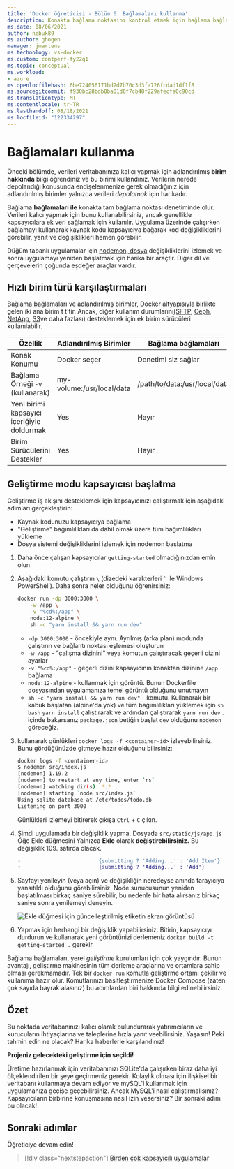 ```yaml
---
title: 'Docker öğreticisi - Bölüm 6: Bağlamaları kullanma'
description: Konakta bağlama noktasını kontrol etmek için bağlama bağlamaları kullanmayı açıklar.
ms.date: 08/06/2021
author: nebuk89
ms.author: ghogen
manager: jmartens
ms.technology: vs-docker
ms.custom: contperf-fy22q1
ms.topic: conceptual
ms.workload:
- azure
ms.openlocfilehash: 6be724056171bd2d7b70c3d3fa726fcdad1df1f8
ms.sourcegitcommit: f930bc28bdb0ba01d6f7cb48f229afecfa0c90cd
ms.translationtype: MT
ms.contentlocale: tr-TR
ms.lasthandoff: 08/18/2021
ms.locfileid: "122334297"
---
```

# <a name="use-bind-mounts"></a>Bağlamaları kullanma

Önceki bölümde, verileri veritabanınıza kalıcı yapmak için adlandırılmış **birim hakkında** bilgi öğrendiniz ve bu birimi kullandınız. Verilerin nerede depolandığı konusunda endişelenmenize gerek olmadığınız için adlandırılmış birimler yalnızca verileri *depolamak* için harikadır.

Bağlama **bağlamaları ile** konakta tam bağlama noktası denetiminde olur. Verileri kalıcı yapmak için bunu kullanabilirsiniz, ancak genellikle kapsayıcılara ek veri sağlamak için kullanılır. Uygulama üzerinde çalışırken bağlamayı kullanarak kaynak kodu kapsayıcıya bağarak kod değişikliklerini görebilir, yanıt ve değişiklikleri hemen görebilir.

Düğüm tabanlı uygulamalar için [nodemon, dosya](https://npmjs.com/package/nodemon) değişikliklerini izlemek ve sonra uygulamayı yeniden başlatmak için harika bir araçtır. Diğer dil ve çerçevelerin çoğunda eşdeğer araçlar vardır.

## <a name="quick-volume-type-comparisons"></a>Hızlı birim türü karşılaştırmaları

Bağlama bağlamaları ve adlandırılmış birimler, Docker altyapısıyla birlikte gelen iki ana birim t t'tir. Ancak, diğer kullanım durumlarını[(SFTP](https://github.com/vieux/docker-volume-sshfs), [Ceph](https://ceph.com/geen-categorie/getting-started-with-the-docker-rbd-volume-plugin/), [NetApp](https://netappdvp.readthedocs.io/en/stable/), [S3](https://github.com/elementar/docker-s3-volume)ve daha fazlası) desteklemek için ek birim sürücüleri kullanılabilir.

| Özellik | Adlandırılmış Birimler | Bağlama bağlamaları |
| -------- | ------------- | ----------- |
| Konak Konumu | Docker seçer | Denetimi siz sağlar |
| Bağlama Örneği `-v` (kullanarak) | my-volume:/usr/local/data | /path/to/data:/usr/local/data |
| Yeni birimi kapsayıcı içeriğiyle doldurmak | Yes | Hayır |
| Birim Sürücülerini Destekler | Yes | Hayır |

## <a name="start-a-dev-mode-container"></a>Geliştirme modu kapsayıcısı başlatma

Geliştirme iş akışını desteklemek için kapsayıcınızı çalıştırmak için aşağıdaki adımları gerçekleştirin:

- Kaynak kodunuzu kapsayıcıya bağlama
- "Geliştirme" bağımlılıkları da dahil olmak üzere tüm bağımlılıkları yükleme
- Dosya sistemi değişikliklerini izlemek için nodemon başlatma

1. Daha önce çalışan kapsayıcılar `getting-started` olmadığınızdan emin olun.

1. Aşağıdaki komutu çalıştırın ` \ ` (dizedeki karakterleri `` ` `` ile Windows PowerShell). Daha sonra neler olduğunu öğrenirsiniz:

    ```bash
    docker run -dp 3000:3000 \
        -w /app \
        -v "%cd%:/app" \
        node:12-alpine \
        sh -c "yarn install && yarn run dev"
    ```

    - `-dp 3000:3000` - öncekiyle aynı. Ayrılmış (arka plan) modunda çalıştırın ve bağlantı noktası eşlemesi oluşturun
    - `-w /app` - "çalışma dizinini" veya komutun çalıştıracak geçerli dizini ayarlar
    - `-v "%cd%:/app"` - geçerli dizini kapsayıcının konaktan dizinine `/app` bağlama
    - `node:12-alpine` - kullanmak için görüntü. Bunun Dockerfile dosyasından uygulamanıza temel görüntü olduğunu unutmayın
    - `sh -c "yarn install && yarn run dev"` - komutu. Kullanarak bir kabuk başlatan (alpine'da yok) ve tüm bağımlılıkları yüklemek için `sh` `bash` `yarn install` çalıştırarak ve ardından çalıştırarak  `yarn run dev` . içinde bakarsanız `package.json` betiğin başlat `dev` olduğunu `nodemon` göreceğiz.

1. kullanarak günlükleri `docker logs -f <container-id>` izleyebilirsiniz. Bunu gördüğünüzde gitmeye hazır olduğunu bilirsiniz:

    ```bash
    docker logs -f <container-id>
    $ nodemon src/index.js
    [nodemon] 1.19.2
    [nodemon] to restart at any time, enter `rs`
    [nodemon] watching dir(s): *.*
    [nodemon] starting `node src/index.js`
    Using sqlite database at /etc/todos/todo.db
    Listening on port 3000
    ```

    Günlükleri izlemeyi bitirerek çıkışa `Ctrl` + `C` çıkın.

1. Şimdi uygulamada bir değişiklik yapma. Dosyada `src/static/js/app.js` Öğe Ekle düğmesini Yalnızca **Ekle** olarak **değiştirebilirsiniz.** Bu değişiklik 109. satırda olacak.

    ```diff
    -                         {submitting ? 'Adding...' : 'Add Item'}
    +                         {submitting ? 'Adding...' : 'Add'}
    ```

1. Sayfayı yenileyin (veya açın) ve değişikliğin neredeyse anında tarayıcıya yansıtıldı olduğunu görebilirsiniz. Node sunucusunun yeniden başlatılması birkaç saniye sürebilir, bu nedenle bir hata alırsanız birkaç saniye sonra yenilemeyi deneyin.

    ![Ekle düğmesi için güncelleştirilmiş etiketin ekran görüntüsü](media/updated-add-button.png)

1. Yapmak için herhangi bir değişiklik yapabilirsiniz. Bitirin, kapsayıcıyı durdurun ve kullanarak yeni görüntünizi derlemeniz `docker build -t getting-started .` gerekir.

Bağlama bağlamaları, yerel *geliştirme* kurulumları için çok yaygındır. Bunun avantajı, geliştirme makinesinin tüm derleme araçlarına ve ortamlara sahip olması gerekmamadır. Tek bir `docker run` komutla geliştirme ortamı çekilir ve kullanıma hazır olur. Komutlarınızı basitleştirmenize Docker Compose (zaten çok sayıda bayrak alasınız) bu adımlardan biri hakkında bilgi edinebilirsiniz.

## <a name="recap"></a>Özet

Bu noktada veritabanınızı kalıcı olarak bulundurarak yatırımcıların ve kurucuların ihtiyaçlarına ve taleplerine hızla yanıt veebilirsiniz. Yaşasın! Peki tahmin edin ne olacak? Harika haberlerle karşılandınız!

**Projeniz gelecekteki geliştirme için seçildi!**

Üretime hazırlanmak için veritabanınızı SQLite'da çalışırken biraz daha iyi ölçeklendirilen bir şeye geçirmeniz gerekir. Kolaylık olması için ilişkisel bir veritabanı kullanmaya devam ediyor ve mySQL'i kullanmak için uygulamanıza geçişe geçebilirsiniz. Ancak MySQL'i nasıl çalıştırmalısınız? Kapsayıcıların birbirine konuşmasına nasıl izin vesersiniz? Bir sonraki adım bu olacak!

## <a name="next-steps"></a>Sonraki adımlar

Öğreticiye devam edin!

> [!div class="nextstepaction"]
> [Birden çok kapsayıcılı uygulamalar](multi-container-apps.md)